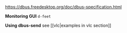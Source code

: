 https://dbus.freedesktop.org/doc/dbus-specification.html

**Monitoring GUI**
`d-feet`

**Using dbus-send**
see [[vlc|examples in vlc section]]
